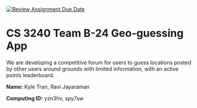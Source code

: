 [![Review Assignment Due Date](https://classroom.github.com/assets/deadline-readme-button-24ddc0f5d75046c5622901739e7c5dd533143b0c8e959d652212380cedb1ea36.svg)](https://classroom.github.com/a/xHnRfY9D)
# CS 3240 Team B-24 Geo-guessing App
We are developing a competitive forum for users to guess locations posted by other users around grounds with limited information, with an active points leaderboard. 

__Name:__ Kyle Tran, Ravi Jayaraman

__Computing ID:__ yzn3hv, spy7sw

